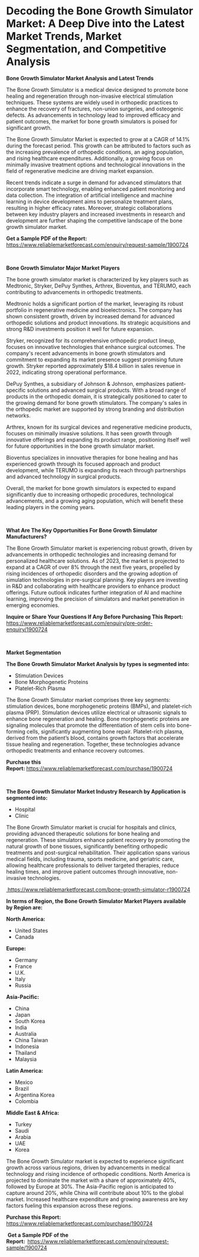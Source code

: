 <p><h1>Decoding the Bone Growth Simulator Market: A Deep Dive into the Latest Market Trends, Market Segmentation, and Competitive Analysis</h1></p><p><strong>Bone Growth Simulator Market Analysis and Latest Trends</strong></p>
<p><p>The Bone Growth Simulator is a medical device designed to promote bone healing and regeneration through non-invasive electrical stimulation techniques. These systems are widely used in orthopedic practices to enhance the recovery of fractures, non-union surgeries, and osteogenic defects. As advancements in technology lead to improved efficacy and patient outcomes, the market for bone growth simulators is poised for significant growth.</p><p>The Bone Growth Simulator Market is expected to grow at a CAGR of 14.1% during the forecast period. This growth can be attributed to factors such as the increasing prevalence of orthopedic conditions, an aging population, and rising healthcare expenditures. Additionally, a growing focus on minimally invasive treatment options and technological innovations in the field of regenerative medicine are driving market expansion.</p><p>Recent trends indicate a surge in demand for advanced stimulators that incorporate smart technology, enabling enhanced patient monitoring and data collection. The integration of artificial intelligence and machine learning in device development aims to personalize treatment plans, resulting in higher efficacy rates. Moreover, strategic collaborations between key industry players and increased investments in research and development are further shaping the competitive landscape of the bone growth simulator market.</p></p>
<p><strong>Get a Sample PDF of the Report:&nbsp;</strong> <a href="https://www.reliablemarketforecast.com/enquiry/request-sample/1900724?utm_campaign=2456&utm_medium=2&utm_source=Github&utm_content=ia&utm_term=13042025&utm_id=bone-growth-simulator">https://www.reliablemarketforecast.com/enquiry/request-sample/1900724</a></p>
<p>&nbsp;</p>
<p><strong>Bone Growth Simulator Major Market Players</strong></p>
<p><p>The bone growth simulator market is characterized by key players such as Medtronic, Stryker, DePuy Synthes, Arthrex, Bioventus, and TERUMO, each contributing to advancements in orthopedic treatments.</p><p>Medtronic holds a significant portion of the market, leveraging its robust portfolio in regenerative medicine and bioelectronics. The company has shown consistent growth, driven by increased demand for advanced orthopedic solutions and product innovations. Its strategic acquisitions and strong R&D investments position it well for future expansion.</p><p>Stryker, recognized for its comprehensive orthopedic product lineup, focuses on innovative technologies that enhance surgical outcomes. The company's recent advancements in bone growth stimulators and commitment to expanding its market presence suggest promising future growth. Stryker reported approximately $18.4 billion in sales revenue in 2022, indicating strong operational performance.</p><p>DePuy Synthes, a subsidiary of Johnson & Johnson, emphasizes patient-specific solutions and advanced surgical products. With a broad range of products in the orthopedic domain, it is strategically positioned to cater to the growing demand for bone growth stimulators. The company's sales in the orthopedic market are supported by strong branding and distribution networks.</p><p>Arthrex, known for its surgical devices and regenerative medicine products, focuses on minimally invasive solutions. It has seen growth through innovative offerings and expanding its product range, positioning itself well for future opportunities in the bone growth simulator market.</p><p>Bioventus specializes in innovative therapies for bone healing and has experienced growth through its focused approach and product development, while TERUMO is expanding its reach through partnerships and advanced technology in surgical products.</p><p>Overall, the market for bone growth simulators is expected to expand significantly due to increasing orthopedic procedures, technological advancements, and a growing aging population, which will benefit these leading players in the coming years.</p></p>
<p>&nbsp;</p>
<p><strong>What Are The Key Opportunities For Bone Growth Simulator Manufacturers?</strong></p>
<p><p>The Bone Growth Simulator market is experiencing robust growth, driven by advancements in orthopedic technologies and increasing demand for personalized healthcare solutions. As of 2023, the market is projected to expand at a CAGR of over 8% through the next five years, propelled by rising incidences of orthopedic disorders and the growing adoption of simulation technologies in pre-surgical planning. Key players are investing in R&D and collaborating with healthcare providers to enhance product offerings. Future outlook indicates further integration of AI and machine learning, improving the precision of simulators and market penetration in emerging economies.</p></p>
<p><strong>Inquire or Share Your Questions If Any Before Purchasing This Report:</strong> <a href="https://www.reliablemarketforecast.com/enquiry/pre-order-enquiry/1900724?utm_campaign=2456&utm_medium=2&utm_source=Github&utm_content=ia&utm_term=13042025&utm_id=bone-growth-simulator">https://www.reliablemarketforecast.com/enquiry/pre-order-enquiry/1900724</a></p>
<p>&nbsp;</p>
<p><strong>Market Segmentation</strong></p>
<p><strong>The Bone Growth Simulator Market Analysis by types is segmented into:</strong></p>
<p><ul><li>Stimulation Devices</li><li>Bone Morphogenetic Proteins</li><li>Platelet-Rich Plasma</li></ul></p>
<p><p>The Bone Growth Simulator market comprises three key segments: stimulation devices, bone morphogenetic proteins (BMPs), and platelet-rich plasma (PRP). Stimulation devices utilize electrical or ultrasonic signals to enhance bone regeneration and healing. Bone morphogenetic proteins are signaling molecules that promote the differentiation of stem cells into bone-forming cells, significantly augmenting bone repair. Platelet-rich plasma, derived from the patient’s blood, contains growth factors that accelerate tissue healing and regeneration. Together, these technologies advance orthopedic treatments and enhance recovery outcomes.</p></p>
<p><strong>Purchase this Report:&nbsp;</strong><a href="https://www.reliablemarketforecast.com/purchase/1900724?utm_campaign=2456&utm_medium=2&utm_source=Github&utm_content=ia&utm_term=13042025&utm_id=bone-growth-simulator">https://www.reliablemarketforecast.com/purchase/1900724</a></p>
<p>&nbsp;</p>
<p><strong>The Bone Growth Simulator Market Industry Research by Application is segmented into:</strong></p>
<p><ul><li>Hospital</li><li>Clinic</li></ul></p>
<p><p>The Bone Growth Simulator market is crucial for hospitals and clinics, providing advanced therapeutic solutions for bone healing and regeneration. These simulators enhance patient recovery by promoting the natural growth of bone tissues, significantly benefiting orthopedic treatments and post-surgical rehabilitation. Their application spans various medical fields, including trauma, sports medicine, and geriatric care, allowing healthcare professionals to deliver targeted therapies, reduce healing times, and improve patient outcomes through innovative, non-invasive technologies.</p></p>
<p><a href="https://www.reliablemarketforecast.com/bone-growth-simulator-r1900724?utm_campaign=2456&utm_medium=2&utm_source=Github&utm_content=ia&utm_term=13042025&utm_id=bone-growth-simulator">&nbsp;https://www.reliablemarketforecast.com/bone-growth-simulator-r1900724</a></p>
<p><strong>In terms of Region, the Bone Growth Simulator Market Players available by Region are:</strong></p>
<p>
    <p> <strong> North America: </strong>
        <ul>
            <li>United States</li>
            <li>Canada</li>
        </ul>
        </p> 
    <p> <strong> Europe: </strong>
        <ul>
            <li>Germany</li>
            <li>France</li>
            <li>U.K.</li>
            <li>Italy</li>
            <li>Russia</li>
        </ul>
        </p> 
    <p> <strong> Asia-Pacific: </strong>
        <ul>
            <li>China</li>
            <li>Japan</li>
            <li>South Korea</li>
            <li>India</li>
            <li>Australia</li>
            <li>China Taiwan</li>
            <li>Indonesia</li>
            <li>Thailand</li>
            <li>Malaysia</li>
        </ul>
        </p> 
    <p> <strong> Latin America: </strong>
        <ul>
            <li>Mexico</li>
            <li>Brazil</li>
            <li>Argentina Korea</li>
            <li>Colombia</li>
        </ul>
        </p> 
    <p> <strong> Middle East & Africa: </strong>
        <ul>
            <li>Turkey</li>
            <li>Saudi</li>
            <li>Arabia</li>
            <li>UAE</li>
            <li>Korea</li>
        </ul>
    </p>
    </p>
<p><p>The Bone Growth Simulator market is expected to experience significant growth across various regions, driven by advancements in medical technology and rising incidence of orthopedic conditions. North America is projected to dominate the market with a share of approximately 40%, followed by Europe at 30%. The Asia-Pacific region is anticipated to capture around 20%, while China will contribute about 10% to the global market. Increased healthcare expenditure and growing awareness are key factors fueling this expansion across these regions.</p></p>
<p><strong>Purchase this Report: </strong><a href="https://www.reliablemarketforecast.com/purchase/1900724?utm_campaign=2456&utm_medium=2&utm_source=Github&utm_content=ia&utm_term=13042025&utm_id=bone-growth-simulator">https://www.reliablemarketforecast.com/purchase/1900724</a></p>
<p>&nbsp;<strong>Get a Sample PDF of the Report:&nbsp;&nbsp;</strong><a href="https://www.reliablemarketforecast.com/enquiry/request-sample/1900724?utm_campaign=2456&utm_medium=2&utm_source=Github&utm_content=ia&utm_term=13042025&utm_id=bone-growth-simulator">https://www.reliablemarketforecast.com/enquiry/request-sample/1900724</a></p>
<p><strong></strong></p>
<p><p></p><p></p><p></p></p>
